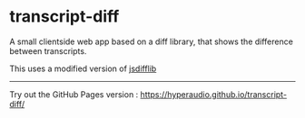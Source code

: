 # transcript-diff
A small clientside web app based on a diff library, that shows the difference between transcripts.

This uses a modified version of [jsdifflib](http://github.com/cemerick/jsdifflib)

---

Try out the GitHub Pages version : https://hyperaudio.github.io/transcript-diff/
